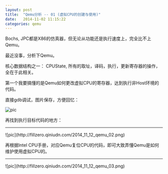 ```yaml
---
layout: post
title:  "Qemu分析 -- 01 (虚拟CPU的创建与使用)"
date:   2014-11-02 11:15:22
categories: qemu
---
```


Bochs, JPC都是X86的仿真器，但无论从功能还是执行速度上，完全比不上Qemu。

最近没事，分析下Qemu。

核心数据结构之一： CPUState,  所有的取址，译码，执行，更新寄存器的操作，全在于此相关。

第一个我要搞懂的是Qemu如何更改虚拟CPU的寄存器，达到执行非Host环境的代码。

直接gdb调试，图片保存，方便回忆：

![pic](http://fillzero.qiniudn.com/2014_11_12_qemu_01.png)

再找到执行目标代码的地方：

<hr>
![pic](http://fillzero.qiniudn.com/2014_11_12_qemu_02.png)

再根据Intel CPU手册，对应Qemu复位CPU的代码，即可大致弄懂Qemu是如何维护使用虚拟CPU的。

<hr>
![pic](http://fillzero.qiniudn.com/2014_11_12_qemu_03.png)
